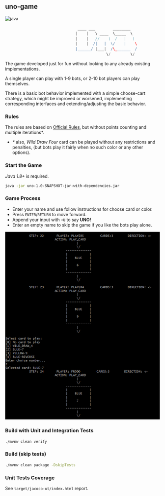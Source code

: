 ## uno-game

![java](https://img.shields.io/badge/java-1.8+-blue.svg)

```groovy
                                 ____ ___        ________
                                |    |   \ ____  \_____  \
                                |    |   //    \  /   |   \
                                |    |  /|   |  \/    |    \
                                |______/ |___|  /\_______  /
                                              \/         \/

```

The game developed just for fun without looking to any already existing implementations.

A single player can play with 1-9 bots, or 2-10 bot players can play themselves.

There is a basic bot behavior implemented with a simple choose-cart strategy, which might be improved or worsened,
implementing corresponding interfaces and extending/adjusting the basic behavior.

### Rules

The rules are based on [Official Rules](https://en.wikipedia.org/wiki/Uno_(card_game)),
but without points counting and multiple iterations*.

- _*_ also, _Wild Draw Four_ card can be played without any restrictions and penalties, (but bots play it fairly when no such color or any other options).

### Start the Game

_Java 1.8+_ is required.

```bash
java -jar uno-1.0-SNAPSHOT-jar-with-dependencies.jar
```

### Game Process

- Enter your name and use follow instructions for choose card or color.
- Press `ENTER`/`RETURN` to move forward.
- Append your input with `+U` to say __UNO!__
- Enter an empty name to skip the game if you like the bots play alone.

![](docs/images/game-process.png)

### Build with Unit and Integration Tests

```bash
./mvnw clean verify
```

### Build (skip tests)

```bash
./mvnw clean package -DskipTests
```

### Unit Tests Coverage

See `target/jacoco-ut/index.html` report.